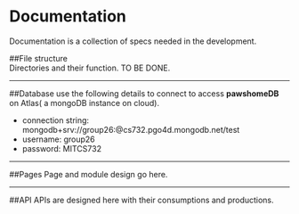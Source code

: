 # Documentation
Documentation is a collection of specs needed in the development.

##File structure   
Directories and their function. TO BE DONE.

***
##Database
use the following details to connect to access **pawshomeDB** on Atlas( a mongoDB instance on cloud).  
- connection string: mongodb+srv://group26:<password>@cs732.pgo4d.mongodb.net/test
- username: group26  
- password: MITCS732


***
##Pages
Page and module design go here.

***
##API
APIs are designed here with their consumptions and productions.